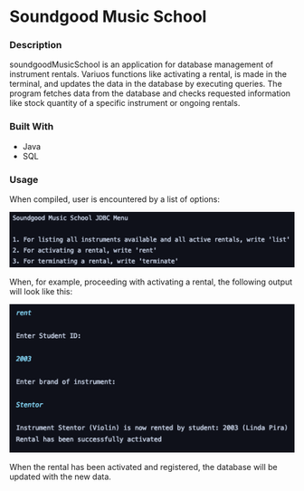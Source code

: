 # Soundgood Music School



### Description

soundgoodMusicSchool is an application for database management of instrument rentals. Variuos functions like activating a rental, is made in the terminal, and updates the data in the database by executing queries. The program fetches data from the database and checks requested information like stock quantity of a specific instrument or ongoing rentals.



### Built With

- Java
- SQL



### Usage

When compiled, user is encountered by a list of options:

![img1](README.assets/img1.png)

When, for example, proceeding with activating a rental, the following output will look like this:

![img2](README.assets/img2.png)

When the rental has been activated and registered, the database will be updated with the new data.